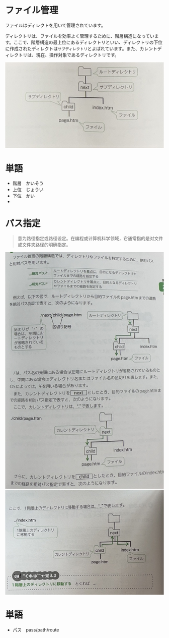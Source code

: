 # ファイル管理

ファイルはディレクトを用いて管理されています。

ディレクトリは、ファイルを効率よく管理するために、階層構造になっています。ここで、階層構造の最上位にあるディレクトリといい、ディレクトリの下位に作成されたディレクトは`サブディレクトリ`とよばれています。また、カレントディレクトリは、現在、操作対象であるディレクトリです。

![Alt](./image/41.jpg)

# 単語

* 階層　かいそう
* 上位　じょうい
* 下位　かい
* 

# パス指定
> 意为路径指定或路径设定。在编程或计算机科学领域，它通常指的是对文件或文件夹路径的明确指定。

![Alt](./image/42.jpg)
![Alt](./image/43.jpg)

# 単語

* パス　pass/path/route
